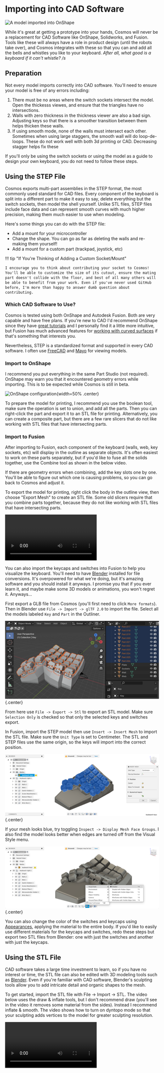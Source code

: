 # Importing into CAD Software

![A model imported into OnShape](../assets/cad.png)

While it's great at getting a prototype into your hands, Cosmos will never be a replacement for CAD Software like OnShape, Solidworks, and Fusion. Tools like these will always have a role in product design (until the robots take over), and Cosmos integrates with these so that you can and add all the bells and whistles you like to your keyboard. _After all, what good is a keyboard if it can't whistle? /s_

## Preparation

Not every model imports correctly into CAD software. You'll need to ensure your model is free of any errors including:

1. There must be no areas where the switch sockets intersect the model. Open the thickesss viewes, and ensure that the triangles have no intersections.
2. Walls with zero thickness in the thickness viewer are also a bad sign. Adjusting keys so that there is a smoother transition between them helps thicken these walls.
3. If using smooth mode, none of the walls must intersect each other. Sometimes when using large staggers, the smooth wall will do loop-de-loops. These do not work well with both 3d printing or CAD. Decreasing stagger helps fix these

If you'll only be using the switch sockets or using the model as a guide to design your own keyboard, you do not need to follow these steps.

## Using the STEP File

Cosmos exports multi-part assemblies in the STEP format, the most commonly used standard for CAD files. Every component of the keyboard is split into a different part to make it easy to say, delete everything but the switch sockets, then model the shell yourself. Unlike STL files, STEP files include face data and can represent smooth curves with much higher precision, making them much easier to use when modeling.

Here's some things you can do with the STEP file:

- Add a mount for your microcontroller
- Change the shape. You can go as far as deleting the walls and re-making them yourself!
- Add a mount for a custom part (trackpad, joystick, etc)

!!! tip "If You're Thinking of Adding a Custom Socket/Mount"

    I encourage you to think about contributing your socket to Cosmos! You'll be able to customize the size of its cutout, ensure the mating part doesn't collide with the floor, and best of all many others will be able to benefit from your work. Even if you've never used GitHub before, I'm more than happy to answer dumb question about contributing.

### Which CAD Software to Use?

Cosmos is tested using both OnShape and Autodesk Fusion. Both are very capable and have free plans. If you're new to CAD I'd recommend OnShape since they have [great tutorials](https://learn.onshape.com/learning-paths/introduction-to-cad) and I personally find it a little more intuitive, but Fusion has much advanced features for [working with curved surfaces](https://www.youtube.com/watch?v=SYLJyOuDKmo) if that's something that interests you.

Nevertheless, STEP is a standardized format and supported in every CAD software. I often use [FreeCAD](https://www.freecad.org/) and [Mayo](https://github.com/fougue/mayo) for viewing models.

### Import to OnShape

I recommend you put everything in the same Part Studio (not required). OnShape may warn you that it encountered geometry errors while importing. This is to be expected while Cosmos is still in beta.

![OnShape configuration](../assets/onshape.png){width=50% .center}

To prepare the model for printing, I recommend you use the boolean tool, make sure the operation is set to union, and add all the parts. Then you can right-click the part and export it to an STL file for printing. Alternatively, you can create a composite part, but there are a few rare slicers that do not like working with STL files that have intersecting parts.

### Import to Fusion

After importing to Fusion, each component of the keyboard (walls, web, key sockets, etc) will display in the outline as separate objects. It's often easiest to work on these parts separately, but if you'd like to fuse all the solids together, use the Combine tool as shown in the below video.

If there are geometry errors when combining, add the key slots one by one. You'll be able to figure out which one is causing problems, so you can go back to Cosmos and adjust it.

To export the model for printing, right click the body in the outline view, then choose "Export Mesh" to create an STL file. Some old slicers require that you combine parts together, because they do not like working with STL files that have intersecting parts.

![type:video](../assets/fusion.mp4)

You can also import the keycaps and switches into Fusion to help you visualize the keyboard. You'll need to have [Blender](https://www.blender.org/) installed for file conversions. It's overpowered for what we're doing, but it's amazing software and you should install it anyways. I promise you that if you ever learn it, and maybe make some 3D models or animations, you won't regret it. Anyways...

First export a GLB file from Cosmos (you'll first need to click `More formats`). Then in Blender use `File -> Import -> glTF 2.0` to import the file. Select all the models labeled `Key` and `Part` in the Outliner.

![Blender Outliner](../assets/outliner.png){.center}

From here use `File -> Export -> Stl` to export an STL model. Make sure `Selection Only` is checked so that only the selected keys and switches export.

In Fusion, import the STEP model then use `Insert -> Insert Mesh` to import the STL file. Make sure the `Unit Type` is set to Centimeter. The STL and STEP files use the same origin, so the keys will import into the correct position.

![Mesh import](../assets/importmesh.png){.center}

If your mesh looks blue, try toggling `Inspect -> Display Mesh Face Groups`. I also find the model looks better when edges are turned off from the Visual Style menu.

![Shading Settings in Fusion](../assets/fusionshaded.png){.center}

You can also change the color of the switches and keycaps using [Appearances](https://help.autodesk.com/view/fusion360/ENU/?guid=GUID-55EC2C42-60E1-48C7-B802-D2AA7AB6F0CB), applying the material to the entire body. If you'd like to easily use different materials for the keycaps and switches, redo these steps but export two STL files from Blender: one with just the switches and another with just the keycaps.

## Using the STL File

CAD software takes a large time investment to learn, so if you have no interest or time, the STL file can also be edited with 3D modeling tools such as [Blender](https://www.blender.org).
Even if you're familiar with CAD software, Blender's sculpting tools allow you to add intricate detail and organic shapes to the mesh.

To get started, import the STL file with File -> Import -> STL. The video below uses the draw & inflate tools, but I don't recommend draw (you'll see in the video it removes some material from the sides). Instead I recommend inflate & smooth. The video shows how to turn on dyntopo mode so that your sculpting adds vertices to the model for greater sculpting resolution.

![type:video](../assets/dyntopo.mp4)
